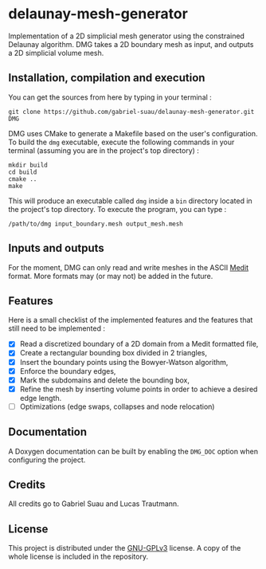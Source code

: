 # delaunay-mesh-generator

Implementation of a 2D simplicial mesh generator using the constrained Delaunay algorithm. DMG takes a 2D boundary mesh as input, and outputs a 2D simplicial volume mesh.

## Installation, compilation and execution
You can get the sources from here by typing in your terminal :

```shell
git clone https://github.com/gabriel-suau/delaunay-mesh-generator.git DMG
```

DMG uses CMake to generate a Makefile based on the user's configuration. To build the <code>dmg</code> executable, execute the following commands in your terminal (assuming you are in the project's top directory) :

```shell
mkdir build
cd build
cmake ..
make
```

This will produce an executable called <code>dmg</code> inside a <code>bin</code> directory located in the project's top directory. To execute the program, you can type :
```shell
/path/to/dmg input_boundary.mesh output_mesh.mesh
```

## Inputs and outputs
For the moment, DMG can only read and write meshes in the ASCII [Medit](https://www.ljll.math.upmc.fr/frey/logiciels/Docmedit.dir/index.html) format. More formats may (or may not) be added in the future.

## Features
Here is a small checklist of the implemented features and the features that still need to be implemented :
- [x] Read a discretized boundary of a 2D domain from a Medit formatted file,
- [x] Create a rectangular bounding box divided in 2 triangles,
- [x] Insert the boundary points using the Bowyer-Watson algorithm,
- [x] Enforce the boundary edges,
- [x] Mark the subdomains and delete the bounding box,
- [x] Refine the mesh by inserting volume points in order to achieve a desired edge length.
- [ ] Optimizations (edge swaps, collapses and node relocation)

## Documentation
A Doxygen documentation can be built by enabling the `DMG_DOC` option when configuring the project.

## Credits
All credits go to Gabriel Suau and Lucas Trautmann.

## License
This project is distributed under the [GNU-GPLv3](https://www.gnu.org/licenses/gpl-3.0.html) license. A copy of the whole license is included in the repository.
